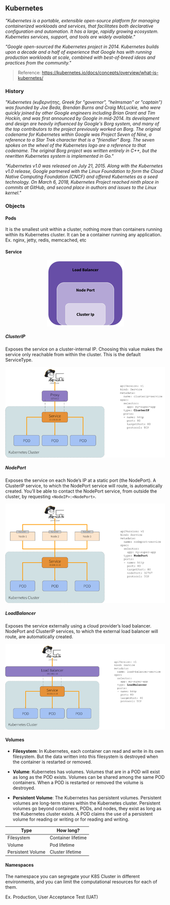 ## Kubernetes
*"Kubernetes is a portable, extensible open-source platform for managing containerized workloads and services, that facilitates both declarative configuration and automation. It has a large, rapidly growing ecosystem. Kubernetes services, support, and tools are widely available."*

*"Google open-sourced the Kubernetes project in 2014. Kubernetes builds upon a decade and a half of experience that Google has with running production workloads at scale, combined with best-of-breed ideas and practices from the community."*
> Reference: https://kubernetes.io/docs/concepts/overview/what-is-kubernetes/

### History
*"Kubernetes (κυβερνήτης, Greek for "governor", "helmsman" or "captain") was founded by Joe Beda, Brendan Burns and Craig McLuckie, who were quickly joined by other Google engineers including Brian Grant and Tim Hockin, and was first announced by Google in mid-2014. Its development and design are heavily influenced by Google's Borg system, and many of the top contributors to the project previously worked on Borg. The original codename for Kubernetes within Google was Project Seven of Nine, a reference to a Star Trek character that is a "friendlier" Borg. The seven spokes on the wheel of the Kubernetes logo are a reference to that codename. The original Borg project was written entirely in C++, but the rewritten Kubernetes system is implemented in Go."*

*"Kubernetes v1.0 was released on July 21, 2015. Along with the Kubernetes v1.0 release, Google partnered with the Linux Foundation to form the Cloud Native Computing Foundation (CNCF) and offered Kubernetes as a seed technology. On March 6, 2018, Kubernetes Project reached ninth place in commits at GitHub, and second place in authors and issues to the Linux kernel."*

### Objects

#### Pods
It is the smallest unit within a cluster, nothing more than containers running within its Kubernetes cluster. It can be a container running any application. Ex. nginx, jetty, redis, memcached, etc

#### Service

<p align="center">
  <img src="images/kube-service.png">
</p>

##### **ClusterIP**
Exposes the service on a cluster-internal IP. Choosing this value makes the service only reachable from within the cluster. This is the default ServiceType.

<p align="center">
  <img src="images/kube-service-clusterip.png">
</p>

##### **NodePort**
Exposes the service on each Node’s IP at a static port (the NodePort). A ClusterIP service, to which the NodePort service will route, is automatically created. You’ll be able to contact the NodePort service, from outside the cluster, by requesting `<NodeIP>:<NodePort>`.

<p align="center">
  <img src="images/kube-service-nodeport.png">
</p>

##### **LoadBalancer**
Exposes the service externally using a cloud provider’s load balancer. NodePort and ClusterIP services, to which the external load balancer will route, are automatically created.

<p align="center">
  <img src="images/kube-service-loadbalancer.png">
</p>

#### Volumes
* **Filesystem**: In Kubernetes, each container can read and write in its own filesystem.
But the data written into this filesystem is destroyed when the container is restarted or removed.

* **Volume**: Kubernetes has volumes. Volumes that are in a POD will exist as long as the POD exists. Volumes can be shared among the same POD containers. When a POD is restarted or removed the volume is destroyed.

* **Persistent Volume**: The Kubernetes has persistent volumes. Persistent volumes are long-term stores within the Kubernetes cluster. Persistent volumes go beyond containers, PODs, and nodes, they exist as long as the Kubernetes cluster exists. A POD claims the use of a persistent volume for reading or writing or for reading and writing.

| Type              | How long?          |
|-------------------|--------------------|
| Filesystem        | Container lifetime |
| Volume            | Pod lifetime       |
| Persistent Volume | Cluster lifetime   |

#### Namespaces
The namespace you can segregate your K8S Cluster in different environments, and you can limit the computational resources for each of them.

Ex. Production, User Acceptance Test (UAT)
